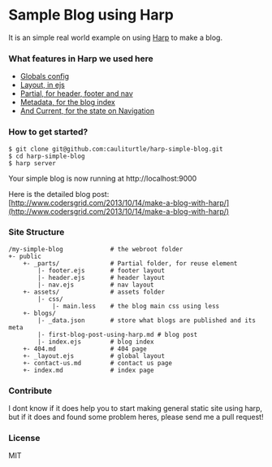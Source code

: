 Sample Blog using Harp
================

It is an simple real world example on using [Harp](https://github.com/sintaxi/harp) to make a blog. 

### What features in Harp we used here

* [Globals config](http://harpjs.com/docs/development/globals)
* [Layout, in ejs](http://harpjs.com/docs/development/layout)
* [Partial, for header, footer and nav](http://harpjs.com/docs/development/partial)
* [Metadata, for the blog index](http://harpjs.com/docs/development/metadata)
* [And Current, for the state on Navigation](http://harpjs.com/docs/development/current)

### How to get started?

	$ git clone git@github.com:cauliturtle/harp-simple-blog.git
	$ cd harp-simple-blog
	$ harp server

Your simple blog is now running at http://localhost:9000

Here is the detailed blog post: [http://www.codersgrid.com/2013/10/14/make-a-blog-with-harp/](http://www.codersgrid.com/2013/10/14/make-a-blog-with-harp/)

### Site Structure

	/my-simple-blog 			# the webroot folder
	+- public
		+- _parts/				# Partial folder, for reuse element
			|- footer.ejs 		# footer layout
			|- header.ejs 		# header layout
			|- nav.ejs 			# nav layout
		+- assets/ 				# assets folder
			|- css/
				|- main.less 	# the blog main css using less
		+- blogs/
			|- _data.json 		# store what blogs are published and its meta
			|- first-blog-post-using-harp.md # blog post
			|- index.ejs 		# blog index
		+- 404.md 				# 404 page
		+- _layout.ejs 			# global layout
		+- contact-us.md 		# contact us page
		+- index.md				# index page

### Contribute

I dont know if it does help you to start making general static site using harp, but if it does and found some problem heres, please send me a pull request!

### License 

MIT
